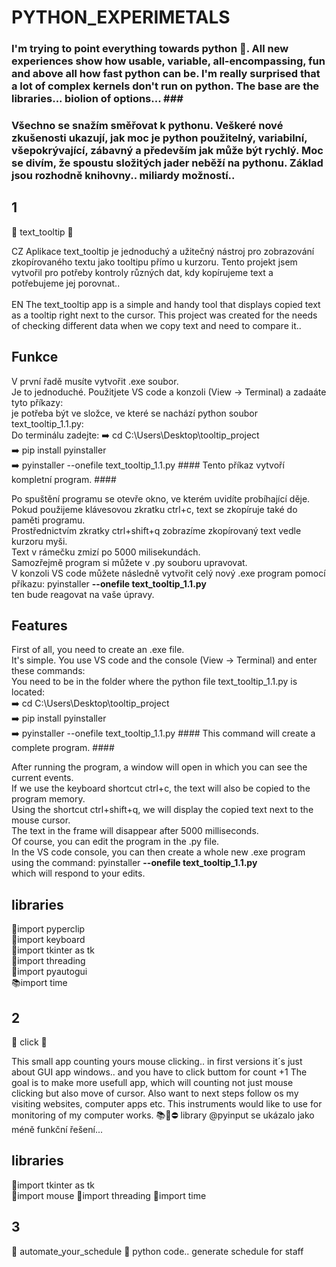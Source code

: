 <h1>PYTHON_EXPERIMETALS</h1>

### I'm trying to point everything towards python 🐍. All new experiences show how usable, variable, all-encompassing, fun and above all how fast python can be. I'm really surprised that a lot of complex kernels don't run on python. The base are the libraries... biolion of options...  ### <br>

### Všechno se snažím směřovat k pythonu. Veškeré nové zkušenosti ukazují, jak moc je python použitelný, variabilní, všepokrývající, zábavný a především jak může být rychlý. Moc se divím, že spoustu složitých jader neběží na pythonu. Základ jsou rozhodně knihovny.. miliardy možností..  ###


## 1 ##
📂 text_tooltip 📂

CZ Aplikace text_tooltip je jednoduchý a užitečný nástroj pro zobrazování zkopírovaného textu jako tooltipu přímo u kurzoru. Tento projekt jsem vytvořil pro potřeby kontroly různých dat, kdy kopírujeme text a potřebujeme jej porovnat.. <br><br>
EN The text_tooltip app is a simple and handy tool that displays copied text as a tooltip right next to the cursor. This project was created for the needs of checking different data when we copy text and need to compare it..

## Funkce ##
V první řadě musíte vytvořit .exe soubor. <br>
Je to jednoduché. Použitjete VS code a konzoli (View -> Terminal) a zadaáte tyto příkazy:<br>
je potřeba být ve složce, ve které se nachází python soubor text_tooltip_1.1.py:<br>
Do terminálu zadejte:
➡️ cd C:\Users\Desktop\tooltip_project<br>
➡️ pip install pyinstaller<br>
➡️ pyinstaller --onefile text_tooltip_1.1.py #### Tento příkaz vytvoří kompletní program. #### <br>

Po spuštění programu se otevře okno, ve kterém uvidíte probíhající děje.<br> 
Pokud použijeme klávesovou zkratku ctrl+c, text se zkopíruje také do paměti programu.<br>
Prostřednictvím zkratky ctrl+shift+q zobrazíme zkopírovaný text vedle kurzoru myši. <br>
Text v rámečku zmizí po 5000 milisekundách.<br>
Samozřejmě program si můžete v .py souboru upravovat. <br>
V konzoli VS code můžete následně vytvořit celý nový .exe program pomocí příkazu: pyinstaller **--onefile text_tooltip_1.1.py**<br>
ten bude reagovat na vaše úpravy. <br>

## Features ##
First of all, you need to create an .exe file.<br>
It's simple. You use VS code and the console (View -> Terminal) and enter these commands:<br>
You need to be in the folder where the python file text_tooltip_1.1.py is located:<br>
➡️ cd C:\Users\Desktop\tooltip_project<br>
➡️ pip install pyinstaller<br>
➡️ pyinstaller --onefile text_tooltip_1.1.py #### This command will create a complete program. ####<br>

After running the program, a window will open in which you can see the current events.<br>
If we use the keyboard shortcut ctrl+c, the text will also be copied to the program memory.<br>
Using the shortcut ctrl+shift+q, we will display the copied text next to the mouse cursor.<br>
The text in the frame will disappear after 5000 milliseconds.<br>
Of course, you can edit the program in the .py file.<br>
In the VS code console, you can then create a whole new .exe program using the command: pyinstaller **--onefile text_tooltip_1.1.py**<br>
which will respond to your edits.<br>

## libraries ##
📗import pyperclip <br>
📘import keyboard<br>
📙import tkinter as tk<br>
📔import threading<br>
📖import pyautogui<br>
📚import time <br>

## 2 ##
📂 click 📂

This small app counting yours mouse clicking.. in first versions it´s just about GUI app windows.. and you have to click buttom for count +1
The goal is to make more usefull app, which will counting not just mouse clicking but also move of cursor. 
Also want to next steps follow os my visiting websites, computer apps etc. 
This instruments would like to use for monitoring of my computer works. 
📚🚧⛔ library @pyinput se ukázalo jako méně funkční řešení...

## libraries ##
📙import tkinter as tk<br>
📔import mouse
📖import threading
📘import time


## 3 ##
📂 automate_your_schedule 📂
python code.. generate schedule for staff
